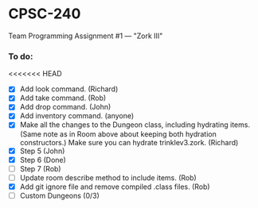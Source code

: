 # CPSC-240
Team Programming Assignment #1 — "Zork III"

### To do:

<<<<<<< HEAD
- [X] Add look command. (Richard)
- [X] Add take command. (Rob)
- [X] Add drop command. (John)
- [X] Add inventory command. (anyone)
- [X] Make all the changes to the Dungeon class, including hydrating items. (Same note as in Room above about keeping both hydration constructors.) Make sure you can hydrate trinklev3.zork. (Richard)
- [X] Step 5 (John)
- [X] Step 6 (Done)
- [ ] Step 7 (Rob)
- [ ] Update room describe method to include items. (Rob)
- [X] Add git ignore file and remove compiled .class files. (Rob)
- [ ] Custom Dungeons (0/3)
